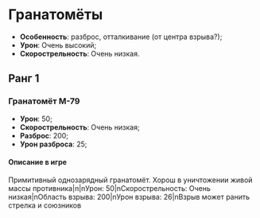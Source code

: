 # Гранатомёты

* **Особенность**: разброс, отталкивание (от центра взрыва?);
* **Урон**: Очень высокий;
* **Скорострельность**: Очень низкая.

## Ранг 1

### Гранатомёт M-79

* **Урон**: 50;
* **Скорострельность**: Очень низкая;
* **Разброс**: 200;
* **Урон разброса**: 25;

#### Описание в игре
Примитивный однозарядный гранатомёт. Хорош в уничтожении живой массы противника|n|nУрон: 50|nСкорострельность: Очень низкая|nОбласть взрыва: 200|nУрон взрыва: 26|nВзрыв может ранить стрелка и союзников